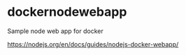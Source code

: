 # dockernodewebapp
Sample node web app for docker

https://nodejs.org/en/docs/guides/nodejs-docker-webapp/
